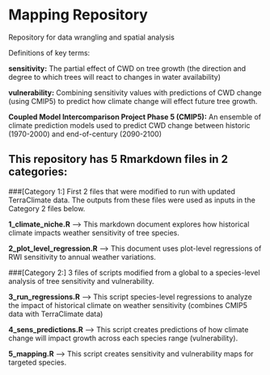 # Mapping Repository
Repository for data wrangling and spatial analysis

Definitions of key terms:

**sensitivity:** The partial effect of CWD on tree growth (the direction and degree to which trees will react to changes in water availability)

**vulnerability:** Combining sensitivity values with predictions of CWD change (using CMIP5) to predict how climate change will effect future tree growth. 

**Coupled Model Intercomparison Project Phase 5 (CMIP5):** An ensemble of climate prediction models used to predict CWD change between historic (1970-2000) and end-of-century (2090-2100)  

## This repository has 5 Rmarkdown files in 2 categories:

###[Category 1:] First 2 files that were modified to run with updated TerraClimate data. The outputs from these files were used as inputs in the Category 2 files below.

**1_climate_niche.R** --> This markdown document explores how historical climate impacts weather sensitivity of tree species. 

**2_plot_level_regression.R** --> This document uses plot-level regressions of RWI sensitivity to annual weather variations. 

###[Category 2:] 3 files of scripts modified from a global to a species-level analysis of tree sensitivity and vulnerability.

**3_run_regressions.R** --> This script species-level regressions to analyze the impact of historical climate on weather sensitivity (combines CMIP5 data with TerraClimate data)

**4_sens_predictions.R** --> This script creates predictions of how climate change will impact growth across each species range (vulnerability). 

**5_mapping.R** --> This script creates sensitivity and vulnerability maps for targeted species. 


